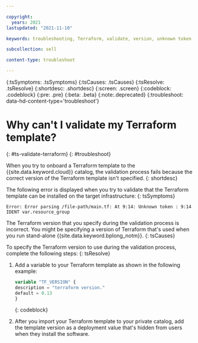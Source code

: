 ```yaml
---

copyright:
  years: 2021
lastupdated: "2021-11-10"

keywords: troubleshooting, Terraform, validate, version, unknown token

subcollection: sell

content-type: troubleshoot

---
```


{:tsSymptoms: .tsSymptoms}
{:tsCauses: .tsCauses}
{:tsResolve: .tsResolve}
{:shortdesc: .shortdesc}
{:screen: .screen}
{:codeblock: .codeblock}
{:pre: .pre}
{:beta: .beta}
{:note:.deprecated}
{:troubleshoot: data-hd-content-type='troubleshoot'}

# Why can't I validate my Terraform template?
{: #ts-validate-terraform}
{: #troubleshoot}

When you try to onboard a Terraform template to the {{site.data.keyword.cloud}} catalog, the validation process fails because the correct version of the Terraform template isn't specified. 
{: shortdesc}

The following error is displayed when you try to validate that the Terraform template can be installed on the target infrastructure:
{: tsSymptoms}

`Error: Error parsing /file-path/main.tf: At 9:14: Unknown token : 9:14 IDENT var.resource_group`

The Terraform version that you specify during the validation process is incorrect. You might be specifying a version of Terraform that's used when you run stand-alone {{site.data.keyword.bplong_notm}}. 
{: tsCauses}  

To specify the Terraform version to use during the validation process, complete the following steps:
{: tsResolve}

1. Add a variable to your Terraform template as shown in the following example:

    ```terraform
    variable "TF_VERSION" {
    description = "terraform version."
    default = 0.13
    }
    ```
    {: codeblock}

2. After you import your Terraform template to your private catalog, add the template version as a deployment value that's hidden from users when they install the software. 
